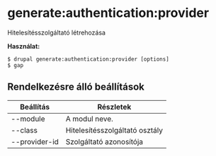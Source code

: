 # generate:authentication:provider
Hitelesítésszolgáltató létrehozása

**Használat:**
```
$ drupal generate:authentication:provider [options] 
$ gap  
```

## Rendelkezésre álló beállítások
Beállítás | Részletek
-------|-------------
--module | A modul neve.
--class | Hitelesítésszolgáltató osztály
--provider-id | Szolgáltató azonosítója
